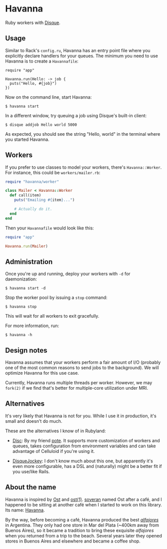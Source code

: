 Havanna
=======

Ruby workers with [Disque][disque].


Usage
-----

Similar to Rack's `config.ru`, Havanna has an entry point file where you
explicitly declare handlers for your queues.
The minimum you need to use Havanna is to create a `Havannafile`:

```
require "app"

Havanna.run(Hello: -> job {
  puts("Hello, #{job}")
})
```

Now on the command line, start Havanna:

```
$ havanna start
```

In a different window, try queuing a job using Disque's built-in client:

```
$ disque addjob Hello world 5000
```

As expected, you should see the string "Hello, world" in the terminal where you
started Havanna.


Workers
-------

If you prefer to use classes to model your workers, there's `Havanna::Worker`.
For instance, this could be `workers/mailer.rb`:

```ruby
require "havanna/worker"

class Mailer < Havanna::Worker
  def call(item)
    puts("Emailing #{item}...")

    # Actually do it.
  end
end
```

Then your `Havannafile` would look like this:

```ruby
require "app"

Havanna.run(Mailer)
```


Administration
--------------

Once you're up and running, deploy your workers with `-d` for daemonization:

```
$ havanna start -d
```

Stop the worker pool by issuing a `stop` command:

```
$ havanna stop
```

This will wait for all workers to exit gracefully.

For more information, run:

```
$ havanna -h
```


Design notes
------------

Havanna assumes that your workers perform a fair amount of I/O (probably one
of the most common reasons to send jobs to the background). We will optimize
Havanna for this use case.

Currently, Havanna runs multiple threads per worker. However, we may `fork(2)`
if we find that's better for multiple-core utilization under MRI.


Alternatives
------------

It's very likely that Havanna is not for you. While I use it in production,
it's small and doesn't do much.

These are the alternatives I know of in Rubyland:

- [Disc][disc]: By my friend [pote][pote]. It supports more customization of
  workers and queues, takes configuration from environment variables and can
  take advantage of Celluloid if you're using it.

- [DisqueJockey][disque_jockey]: I don't know much about this one, but
  apparently it's even more configurable, has a DSL and (naturally) might be
  a better fit if you use/like Rails.


About the name
--------------

Havanna is inspired by [Ost][ost] and [ost(1)][ost-bin]. [soveran][soveran]
named Ost after a café, and I happened to be sitting at another café when I
started to work on this library. Its name: [Havanna][havanna].

By the way, before becoming a café, Havanna produced the best
*[alfajores][alfajores]* in Argentina. They only had one store in Mar del
Plata (~400km away from Buenos Aires), so it became a tradition to bring these
exquisite *alfajores* when you returned from a trip to the beach.  Several
years later they opened stores in Buenos Aires and elsewhere and became a
coffee shop.


[alfajores]:     https://www.google.com.ar/search?q=alfajor+argentino&tbm=isch
[disc]:          https://github.com/pote/disc
[disque]:        https://github.com/antirez/disque
[disque_jockey]: https://github.com/DevinRiley/disque_jockey
[havanna]:       https://www.google.com.ar/search?q=havanna+cafe&tbm=isch
[ost-bin]:       https://github.com/djanowski/ost-bin
[ost]:           https://github.com/soveran/ost
[pote]:          https://twitter.com/poteland
[soveran]:       https://twitter.com/soveran
